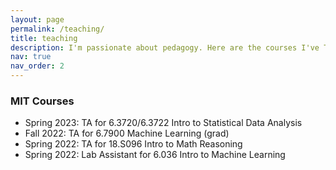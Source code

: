 ```yaml
---
layout: page
permalink: /teaching/
title: teaching
description: I'm passionate about pedagogy. Here are the courses I've TAed, as well as other forms of mentorship I've been involved with.
nav: true
nav_order: 2
---
```


<h3>MIT Courses</h3>
<ul>
  <li>Spring 2023: TA for 6.3720/6.3722 Intro to Statistical Data Analysis</li>
  <li>Fall 2022: TA for 6.7900 Machine Learning (grad)</li>
  <li>Spring 2022: TA for 18.S096 Intro to Math Reasoning</li>
  <li>Spring 2022: Lab Assistant for 6.036 Intro to Machine Learning</li>
</ul>
